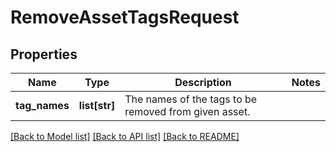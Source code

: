 # RemoveAssetTagsRequest

## Properties
Name | Type | Description | Notes
------------ | ------------- | ------------- | -------------
**tag_names** | **list[str]** | The names of the tags to be removed from given asset. | 

[[Back to Model list]](../README.md#documentation-for-models) [[Back to API list]](../README.md#documentation-for-api-endpoints) [[Back to README]](../README.md)


